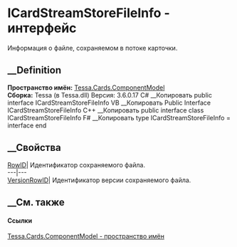 # ICardStreamStoreFileInfo - интерфейс
Информация о файле, сохраняемом в потоке карточки.
## __Definition
 **Пространство имён:**
[Tessa.Cards.ComponentModel](N_Tessa_Cards_ComponentModel.htm)  
 **Сборка:** Tessa (в Tessa.dll) Версия: 3.6.0.17
C# __Копировать
     public interface ICardStreamStoreFileInfo
VB __Копировать
     Public Interface ICardStreamStoreFileInfo
C++ __Копировать
     public interface class ICardStreamStoreFileInfo
F# __Копировать
     type ICardStreamStoreFileInfo = interface end
##  __Свойства
[RowID](P_Tessa_Cards_ComponentModel_ICardStreamStoreFileInfo_RowID.htm)|
Идентификатор сохраняемого файла.  
---|---  
[VersionRowID](P_Tessa_Cards_ComponentModel_ICardStreamStoreFileInfo_VersionRowID.htm)|
Идентификатор версии сохраняемого файла.  
##  __См. также
#### Ссылки
[Tessa.Cards.ComponentModel - пространство
имён](N_Tessa_Cards_ComponentModel.htm)
